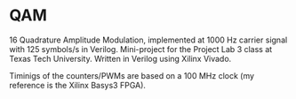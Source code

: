 # QAM
16 Quadrature Amplitude Modulation, implemented at 1000 Hz carrier signal with 125 symbols/s in Verilog.
Mini-project for the Project Lab 3 class at Texas Tech University. Written in Verilog using Xilinx Vivado.

Timinigs of the counters/PWMs are based on a 100 MHz clock (my reference is the Xilinx Basys3 FPGA).
